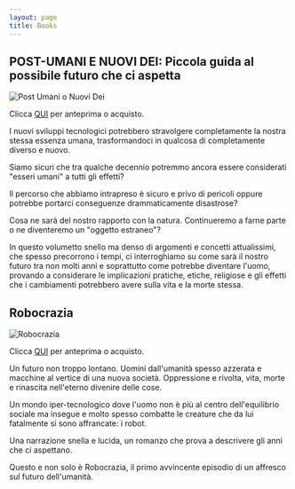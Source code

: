 ```yaml
---
layout: page
title: Books
---
```

## POST-UMANI E NUOVI DEI: Piccola guida al possibile futuro che ci aspetta
![Post Umani o Nuovi Dei]({{site.baseurl}}/img/Nuovi_Umani_Copertina.jpg)

Clicca [QUI](https://amzn.eu/d/6ASoJPH) per anteprima o acquisto.

I nuovi sviluppi tecnologici potrebbero stravolgere completamente la nostra stessa essenza umana, trasformandoci in qualcosa di completamente diverso e nuovo.

Siamo sicuri che tra qualche decennio potremmo ancora essere considerati "esseri umani" a tutti gli effetti?

Il percorso che abbiamo intrapreso è sicuro e privo di pericoli oppure potrebbe portarci conseguenze drammaticamente disastrose?

Cosa ne sarà del nostro rapporto con la natura. Continueremo a farne parte o ne diventeremo un "oggetto estraneo"?

In questo volumetto snello ma denso di argomenti e concetti attualissimi, che spesso precorrono i tempi, ci interroghiamo su come sarà il nostro futuro tra non molti anni e soprattutto come potrebbe diventare l'uomo, provando a considerare le implicazioni pratiche, etiche, religiose e gli effetti che i cambiamenti potrebbero avere sulla vita e la morte stessa.


## Robocrazia
![Robocrazia]({{site.baseurl}}/img/Robocrazia_Copertina.jpg)

Clicca [QUI](https://amzn.eu/d/63rUSH8) per anteprima o acquisto.

Un futuro non troppo lontano.
Uomini dall'umanità spesso azzerata e macchine al vertice di una nuova società.
Oppressione e rivolta, vita, morte e rinascita nell'eterno divenire delle cose.

Un mondo iper-tecnologico dove l'uomo non è più al centro dell'equilibrio sociale ma insegue e molto spesso combatte le creature che da lui fatalmente si sono affrancate: i robot.

Una narrazione snella e lucida, un romanzo che prova a descrivere gli anni che ci aspettano.

Questo e non solo è Robocrazia, il primo avvincente episodio di un affresco sul futuro dell'umanità.


